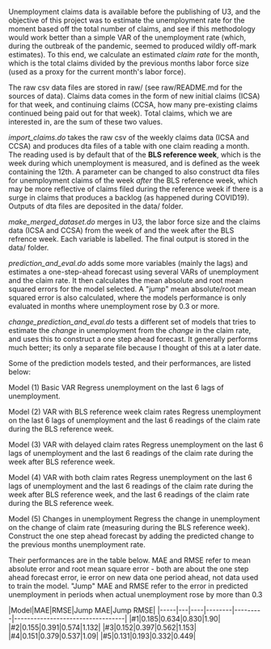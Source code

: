 Unemployment claims data is available before the publishing of U3, and the objective of this project was to estimate the unemployment rate for the moment based off the total number of claims, and see if this methodology would work better than a simple VAR of the unemployment rate (which, during the outbreak of the pandemic, seemed to produced wildly off-mark estimates). To this end, we calculate an estimated *claim rate* for the month, which is the total claims divided by the previous months labor force size (used as a proxy for the current month's labor force).

The raw csv data files are stored in raw/ (see raw/README.md for the sources of data). Claims data comes in the form of new initial claims (ICSA) for that week, and continuing claims (CCSA, how many pre-existing claims continued being paid out for that week). Total claims, which we are interested in, are the sum of these two values.

*import_claims.do* takes the raw csv of the weekly claims data (ICSA and CCSA) and produces dta files of a table with one claim reading a month. The reading used is by default that of the **BLS reference week**, which is the week during which unemployment is measured, and is defined as the week containing the 12th. A parameter can be changed to also construct dta files for unemployment claims of the week *after* the BLS reference week, which may be more reflective of claims filed during the reference week if there is a surge in claims that produces a backlog (as happened during COVID19). Outputs of dta files are deposited in the data/ folder.

*make_merged_dataset.do* merges in U3, the labor force size and the claims data (ICSA and CCSA) from the week of and the week after the BLS refrence week. Each variable is labelled. The final output is stored in the data/ folder.

*prediction_and_eval.do* adds some more variables (mainly the lags) and estimates a one-step-ahead forecast using several VARs of unemployment and the claim rate. It then calculates the mean absolute and root mean squared errors for the model selected. A "jump" mean absolute/root mean squared error is also calculated, where the models performance is only evaluated in months where unemployment rose by 0.3 or more.

*change_prediction_and_eval.do* tests a different set of models that tries to estimate the *change* in unemployment from the *change* in the claim rate, and uses this to construct a one step ahead forecast. It generally performs much better; its only a separate file because I thought of this at a later date.

Some of the prediction models tested, and their performances, are listed below:

Model (1) Basic VAR
Regress unemployment on the last 6 lags of unemployment.

Model (2) VAR with BLS reference week claim rates
Regress unemployment on the last 6 lags of unemployment and the last 6 readings of the claim rate during the BLS reference week.

Model (3) VAR with delayed claim rates
Regress unemployment on the last 6 lags of unemployment and the last 6 readings of the claim rate during the week after BLS reference week.

Model (4) VAR with both claim rates
Regress unemployment on the last 6 lags of unemployment and the last 6 readings of the claim rate during the week after BLS reference week, and the last 6 readings of the claim rate during the BLS reference week.

Model (5) Changes in unemployment
Regress the change in unemployment on the change of claim rate (measuring during the BLS reference week). Construct the one step ahead forecast by adding the predicted change to the previous months unemployment rate.

Their performances are in the table below. MAE and RMSE refer to mean absolute error and root mean square error - both are about the one step ahead forecast error, ie error on new data one period ahead, not data used to train the model. "Jump" MAE and RMSE refer to the error in predicted unemployment in periods when actual unemployment rose by more than 0.3


|Model|MAE|RMSE|Jump MAE|Jump RMSE|
|-----|---|----|--------|---------|----------------------------------|
|#1|0.185|0.634|0.830|1.90|
|#2|0.155|0.391|0.574|1.132|
|#3|0.152|0.397|0.562|1.153|
|#4|0.151|0.379|0.537|1.09|
|#5|0.131|0.193|0.332|0.449|